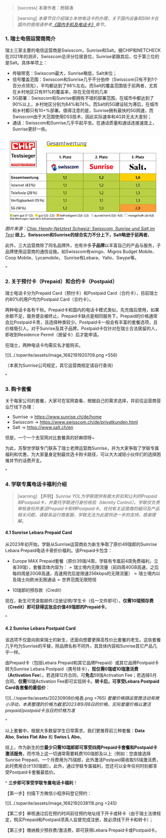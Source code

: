 > [success] 本章作者：杨锦涛

> [warning] *本章节仅介绍瑞士本地电话卡的办理，关于国内设备和SIM卡在国外的使用请参考[《国内手机及电话卡》](<../preparation/sim-card_cn.md>)章节。*

### **1. 瑞士电信运营商简介**

瑞士三家主要的电信运营商是Swisscom，Sunrise和Salt。据CHIP和NETCHECK在2021年的测评，Swisscom总评分位居首位，Sunrise紧跟其后，位于第三位的是Salt。具体单项上：

* 传输带宽：Swisscom最大，Sunrise略低，Salt末位；
* 信号覆盖范围：Swisscom和Sunrise几乎不分伯仲（Swisscom只有不到1个百分点领先），平均都达到了98%左右。而Salt的覆盖范围低于前两者，尤其在乡村地区只有91%的覆盖率，存在无信号的几率
* 5G部署：Swisscom和Sunrise都拥有不错的部署范围，在城市中都达到了90%以上，乡村地区分别为84%和74%。而Salt的5G建设较为滞后，在城市和乡村都只有10+%部署。值得注意的是，Sunrise拥有最快的5G网速，而Swisscom由于大范围使用DSS技术，因此实际速率和4G并无太大差别；
* 通话：Swisscom和Sunrise几乎平起平坐。在通话质量和通话连接速度上，Sunrise更好一些。

![](../.topwrite/assets/image_1682191526512.png)
*图片来源：[Chip: Handy-Netztest Schweiz: Swisscom, Sunrise und Salt im Test](<https://www.chip.de/artikel/Handy-Netztest-Schweiz-Swisscom-Sunrise-und-Salt-im-Test_184173323.html>)*
**综上，Swisscom和Sunrise的综合实力不分上下，Salt略逊于前两者**。

此外，三大运营商除了同名品牌外，也有许多**子品牌**以丰富自己的产品与服务，子品牌使用运营商的通信设施。如Swisscom有wingo、Migros Budget Mobile、Coop Mobile、Lycamobile， Sunrise有Lebara、Yallo、Swype等。


^

### **2. 关于预付卡（Prepaid）和合约卡（Postpaid）**

瑞士电话卡分为Prepaid Card（预付卡）和Postpaid Card（合约卡），目前瑞士约80%的用户均为Postpaid Card（合约卡）。

两种电话卡各有千秋。Prepaid卡和国内的电话卡模式类似，先充值后使用，如果余额不足，服务便会被终止。Prepaid卡缺点是相同服务下，Prepaid的价格通常会比Postpaid卡贵，且选择种类较少。Postpaid卡一般会有丰富的套餐选项，且价格吸引人。对于Sunrise及其子品牌，Postpaid卡仅针对在瑞士合法居留的人，即收到Residence Permit（居留卡）后才能申请。

在瑞士，两种电话卡均需实名才能购买。

![](../.topwrite/assets/image_1682191920709.png =556)

（本表为Sunrise公司规定，其它运营商规定请自行查询）

^

### **3. 购卡套餐**

关于每家公司的套餐，大家可在官网查看，根据自己的需求选择，并前往运营商营业厅线下办理：

* Sunrise → <https://www.sunrise.ch/de/home>
* Swisscom → <https://www.swisscom.ch/de/privatkunden.html>
* Salt → <https://www.salt.ch/en>

但是，一个一个去官网对比套餐真的好麻烦呀\~

为此，苏黎世学联专门联系了瑞士老牌运营商Sunrise，并为大家争取了学联专属福利和优惠，为大家量身定制最优选卡购卡路径，可以大大减轻小伙伴们的选择困难并节约话费开支。

^

### **4. 学联专属电话卡福利介绍**

> [warning] 【声明】*Sunrise YOL为学联提供有极大折扣和让利的Prepaid和Postpaid卡，并委托学联进行身份核验（Identity Control）。学联仅负责审核身份并激活Prepaid卡和转Postpaid卡。任何有关运营商的疑问及产品相关问题，请联系运行商客服，学联无法为此提供进一步的支持，感谢理解。*

#### **4.1 Sunrise Lebara Prepaid Card**

从2023年初开始，学联从Sunrise运营商处为新生争取了原价49瑞郎的Suinrise Lebara Prepaid电话卡骨折价福利。该Prepaid卡包含：

* Europe MAX Prepaid套餐（原价39瑞/4周，学联有专属前4周免费福利，立省39瑞），套餐具体内容为：
➢ 瑞士境内无限流量（前四周40GB高速，之后每四周是20GB高速，高速用完后是限速256kbps的无限流量）
➢ 瑞士境内以及瑞士向欧洲无限通话
➢ 世界范围无限短信

* 10瑞郎的预存款（Credit）

现在，新生可凭录取邮件/注册证明/学生卡（任一文件即可），**仅需10瑞预存费（Credit）即可获得这张总价值49瑞郎的Prepaid卡**。

^

#### **4.2 Sunrise Lebara Postpaid Card**

该选项不仅面向刚来瑞士的新生，还面向想要更换高性价比套餐的老生。这些套餐几乎均为Sunrise的平替，除品牌名称不同外，其具体内容和Sunrise其它产品几乎一样。

由Prepaid卡（包括Lebara Prepaid和其它品牌Prepaid）或其它品牌Postpaid卡转为Sunrise Lebara Postpaid（携号转卡），**现仅需0瑞或10瑞激活费（Activation Fee**）。若选择12月合同，可**免去**59瑞Activation Fee；若选择0月合同，**仅需**10瑞Activation Fee即可实现转卡。**转卡后，可享受Lebara Postpaid Card各套餐的最低价**：

![](../.topwrite/assets/20230908价格表.png =765)
*套餐价格随运营商活动有微小浮动，本表整理的价格为截至2023年9月8日的价格，实际套餐价格以激活prepaid/postpaid卡当日的价格为准*

^

以上套餐中，根据大多数留学生日常需求，我们更推荐前三种套餐：**Data Abo**, **Swiss Flat Abo** 和 **Swiss L Abo**。

综上，作为新生的您**最少只需10瑞郎即可享受四周Prepaid卡套餐和Postpaid卡激活服务**，而市场上这一切通常需要耗费100瑞郎及以上（例如：您直接选择Sunrise Prepaid，一个月费用为75瑞郎，此外激活Postpaid需收取55瑞激活费，此时费用合计130瑞郎）。此外，通过学联专属福利，您还可以全年任何时刻都享受Postpaid卡套餐最低价。

^
**三步即可享受学联专属电话卡福利**！

【第一步】扫描下方微信小程序码登记预约：

![](../.topwrite/assets/image_1682192038118.png =245)

【第二步】审核通过后在预约时间前往预约地址线下开卡或转卡（由于瑞士法律规定，购买Prepaid和Postpaid须真人监督完成注册，故必须线下开卡和转卡）；

【第三步】缴纳极少预存费/激活费，即可获得Lebara Prepaid卡或Postpaid卡。

